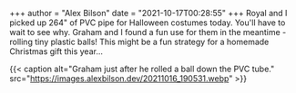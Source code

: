 +++
author = "Alex Bilson"
date = "2021-10-17T00:28:55"
+++
Royal and I picked up 264" of PVC pipe for Halloween costumes today. You'll have to wait to see why. Graham and I found a fun use for them in the meantime - rolling tiny plastic balls! This might be a fun strategy for a homemade Christmas gift this year...

{{< caption alt="Graham just after he rolled a ball down the PVC tube." src="https://images.alexbilson.dev/20211016_190531.webp" >}}
